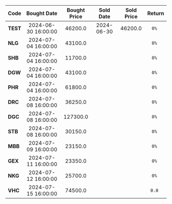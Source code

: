 
| Code  | Bought Date | Bought Price | Sold Date   | Sold Price   | Return  |
| ------|:-----------:|:------------:|:-----------:|:------------:|:-------:|
| **TEST**  | 2024-06-30 16:00:00  | 46200.0      | 2024-06-30  | 46200.0      | `0% `     |
| **NLG**  | 2024-07-04 16:00:00  | 43100.0      |   |       | `0% `     |
| **SHB**  | 2024-07-04 16:00:00  | 11700.0      |   |       | `0% `     |
| **DGW**  | 2024-07-04 16:00:00  | 43100.0      |   |       | `0% `     |
| **PHR**  | 2024-07-04 16:00:00  | 61800.0      |   |       | `0% `     |
| **DRC**  | 2024-07-08 16:00:00  | 36250.0      |   |       | `0% `     |
| **DGC**  | 2024-07-08 16:00:00  | 127300.0     |   |       | `0% `     |
| **STB**  | 2024-07-08 16:00:00  | 30150.0      |   |       | `0% `     |
| **MBB**  | 2024-07-09 16:00:00  | 23150.0      |   |       | `0% `     |
| **GEX**  | 2024-07-11 16:00:00  | 23350.0      |   |       | `0% `     |
| **NKG**  | 2024-07-12 16:00:00  | 25700.0      |   |       | `0% `     |
| **VHC**  | 2024-07-15 16:00:00  | 74500.0      |   |       | `0.0 `     |
